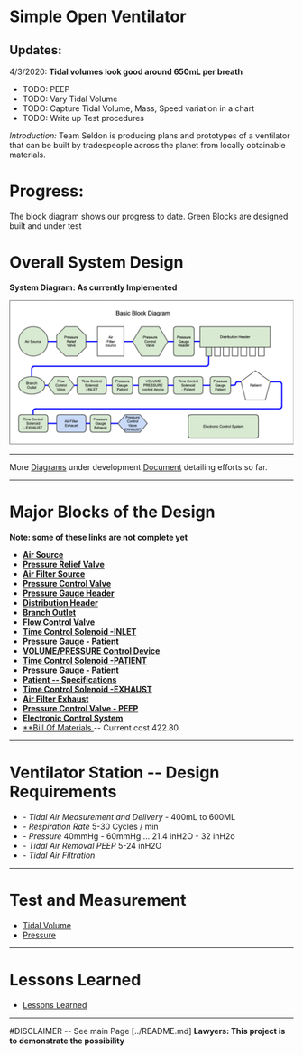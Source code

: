# Simple Open Ventilator
## Updates:
4/3/2020:
**Tidal volumes look good around 650mL per breath**
* TODO: PEEP
* TODO: Vary Tidal Volume
* TODO: Capture Tidal Volume, Mass, Speed variation in a chart
* TODO: Write up Test procedures

*Introduction:*
Team Seldon is producing plans and prototypes of a ventilator that can be built by tradespeople across the planet from locally obtainable materials.

# Progress:
The block diagram shows our progress to date. Green Blocks are designed built and under test


# Overall System Design
**System Diagram: As currently Implemented**

![System Block Diagram](System/CurrentBlockDiagram2.png)

-----------

More [Diagrams](Diagrams/README.md) under development
[Document](COVIDventv3Seldon.pdf) detailing efforts so far.

-----------

# Major Blocks of the Design
**Note: some of these links are not complete yet**

* [ **Air Source** ](AirSource/README.md)
* [ **Pressure Relief Valve**](PressureRelief/README.md)
* [ **Air Filter Source**](AirFilter/README.md)
* [ **Pressure Control Valve**](PressureControlValve/README.md)
* [ **Pressure Gauge Header**](LowPressureManometer/README.md)
* [ **Distribution Header** ](Distribution/README.md)
* [ **Branch Outlet**](Distribution/README.md)
* [ **Flow Control Valve**](Distribution/README.md)
* [ **Time Control Solenoid -INLET**](/Valve/README.md)
* [ **Pressure Gauge - Patient** ](/LowPressureManometer/README.md)
* [ **VOLUME/PRESSURE Control Device**](/PACMAN/README.md)
* [ **Time Control Solenoid -PATIENT**](/Valve/README.md)
* [ **Pressure Gauge - Patient** ](/LowPressureManometer/README.md)
* [ **Patient -- Specifications**](/Patient/README.md)
* [ **Time Control Solenoid -EXHAUST**](/Valve/README.md)
* [ **Air Filter Exhaust**](/AirFilter/README.md)
* [ **Pressure Control Valve - PEEP**](/PEEP/README.md)
* [ **Electronic Control System**](/Controls/README.md)
* [ **Bill Of Materials ](/BuildInfo/README.md) -- Current cost 422.80
---------
# **Ventilator Station -- Design Requirements**
* \- *Tidal Air Measurement and Delivery* - 400mL to 600ML
* \- *Respiration Rate* 5-30 Cycles / min
* \- *Pressure* 40mmHg - 60mmHg ... 21.4 inH2O - 32 inH2o
* \- *Tidal Air Removal PEEP* 5-24 inH2O
* \- *Tidal Air Filtration*


---------

# **Test and Measurement**
* [Tidal Volume](TestMeasurement/README.md)
* [Pressure](TestMeasurement/README.md)


---------

# Lessons Learned
* [ Lessons Learned ](Lessons/README.md)

------------

#DISCLAIMER --
See main Page [../README.md] **Lawyers: This project is to demonstrate the possibility**
